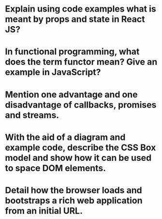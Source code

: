 # Explain using code examples what is meant by props and state in React JS?

# In functional programming, what does the term functor mean? Give an example in JavaScript?

# Mention one advantage and one disadvantage of callbacks, promises and streams.

# With the aid of a diagram and example code, describe the CSS Box model and show how it can be used to space DOM elements.

# Detail how the browser loads and bootstraps a rich web application from an initial URL.